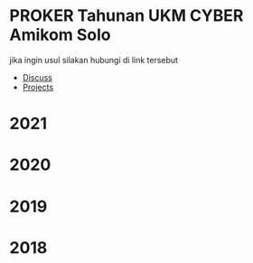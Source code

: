 # PROKER Tahunan UKM CYBER Amikom Solo
jika ingin usul silakan hubungi di link tersebut
- [Discuss](https://github.com/UKM-CYBER-Amikom-Solo/PROKER-Tahunan-UKM-CYBER-Amikom-Solo/discussions/1)
- [Projects](https://github.com/orgs/UKM-CYBER-Amikom-Solo/projects/6)

# 2021
# 2020
# 2019
# 2018
